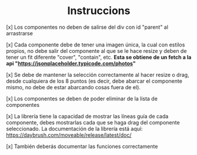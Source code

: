 <h1 align="center">Instruccions</h1>

[x] Los componentes no deben de salirse del div con id "parent" al arrastrarse

[x] Cada componente debe de tener una imagen única, la cual con estilos propios, no debe salir del componente al que se le hace resize y deben de tener un fit diferente "cover", "contain", etc. **Esta se obtiene de un fetch a la api "https://jsonplaceholder.typicode.com/photos"**

[x] Se debe de mantener la selección correctamente al hacer resize o drag, desde cualquiera de los 8 puntos (es decir, debe abarcar el componente mismo, no debe de estar abarcando cosas fuera de el).

[x] Los componentes se deben de poder eliminar de la lista de componentes

[x] La librería tiene la capacidad de mostrar las líneas guía de cada componente, debes mostrarlas cada que se haga drag del componente seleccionado. La documentación de la librería está aquí: https://daybrush.com/moveable/release/latest/doc/

[x] También deberás documentar las funciones correctamente
